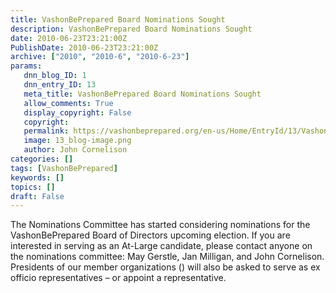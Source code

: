 ```yaml
---
title: VashonBePrepared Board Nominations Sought
description: VashonBePrepared Board Nominations Sought
date: 2010-06-23T23:21:00Z
PublishDate: 2010-06-23T23:21:00Z
archive: ["2010", "2010-6", "2010-6-23"]
params:
   dnn_blog_ID: 1
   dnn_entry_ID: 13
   meta_title: VashonBePrepared Board Nominations Sought
   allow_comments: True
   display_copyright: False
   copyright: 
   permalink: https://vashonbeprepared.org/en-us/Home/EntryId/13/VashonBePrepared-Board-Nominations-Sought
   image: 13_blog-image.png
   author: John Cornelison
categories: []
tags: [VashonBePrepared]
keywords: []
topics: []
draft: False
---
```


<p>The Nominations Committee has started considering nominations for the VashonBePrepared Board of Directors upcoming election. If you are interested in serving as an At-Large candidate, please contact anyone on the nominations committee: May Gerstle, Jan Milligan, and John Cornelison. Presidents of our member organizations () will also be asked to serve as ex officio representatives – or appoint a representative.</p>
